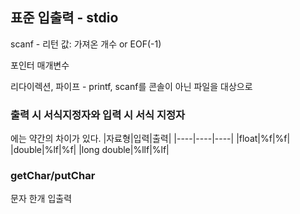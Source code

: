 ## 표준 입출력 - stdio
scanf - 리턴 값: 가져온 개수 or EOF(-1)

포인터 매개변수

리다이렉션, 파이프 - printf, scanf를 콘솔이 아닌 파일을 대상으로

### 출력 시 서식지정자와 입력 시 서식 지정자
에는 약간의 차이가 있다.
|자료형|입력|출력|
|----|----|----|
|float|%f|%f|
|double|%lf|%f|
|long double|%llf|%lf|

### getChar/putChar
문자 한개 입출력
